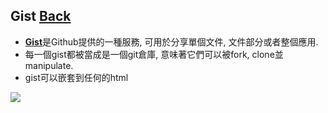 ## Gist [Back](./qa.md)

- [**Gist**](https://gist.github.com/)是Github提供的一種服務, 可用於分享單個文件, 文件部分或者整個應用.
- 每一個gist都被當成是一個git倉庫, 意味著它們可以被fork, clone並manipulate.
- gist可以嵌套到任何的html

<img src="./gist.png">
